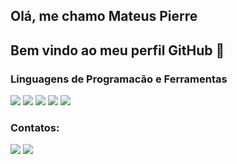 ## Olá, me chamo Mateus Pierre 
## Bem vindo ao meu perfil GitHub 👋

### Linguagens de Programacão e Ferramentas
<img src="https://cdn.jsdelivr.net/gh/devicons/devicon/icons/c/c-line.svg" /> <img src="https://cdn.jsdelivr.net/gh/devicons/devicon/icons/arduino/arduino-original-wordmark.svg" /> <img src="https://cdn.jsdelivr.net/gh/devicons/devicon/icons/python/python-original.svg" /> <img src="https://cdn.jsdelivr.net/gh/devicons/devicon/icons/visualstudio/visualstudio-plain.svg" /> <img src="https://cdn.jsdelivr.net/gh/devicons/devicon/icons/jupyter/jupyter-original-wordmark.svg" />

### Contatos:

<div>

<a href="https://instagram.com/mateus_pierre_" target="_blank"><img src="https://img.shields.io/badge/-Instagram-%23E4405F?style=for-the-badge&logo=instagram&logoColor=white" target="_blank"></a>
<a href="https://www.linkedin.com/in/mateus-pierre-96799218a/" target="_blank"><img src="https://img.shields.io/badge/-LinkedIn-%230077B5?style=for-the-badge&logo=linkedin&logoColor=white" target="_blank"></a>   
</div>





<!--
**maalpi/maalpi** is a ✨ _special_ ✨ repository because its `README.md` (this file) appears on your GitHub profile.

Here are some ideas to get you started:

- 🔭 I’m currently working on ...
- 🌱 I’m currently learning ...
- 👯 I’m looking to collaborate on ...
- 🤔 I’m looking for help with ...
- 💬 Ask me about ...
- 📫 How to reach me: ...
- 😄 Pronouns: ...
- ⚡ Fun fact: ...
-->
